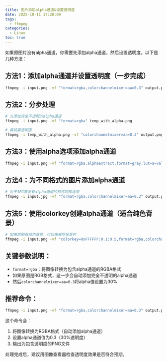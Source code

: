 ```yaml
---
title: 图片添加alpha通道&设置透明度
date: 2025-10-11 17:28:09
tags:
  - ffmpeg
categories:
  - Linux
toc: true
---
```


如果原图片没有alpha通道，你需要先添加alpha通道，然后设置透明度。以下是几种方法：

<!-- more -->


## 方法1：添加alpha通道并设置透明度（一步完成）

```bash
ffmpeg -i input.png -vf "format=rgba,colorchannelmixer=aa=0.3" output.png
```

## 方法2：分步处理

```bash
# 先添加完全不透明的alpha通道
ffmpeg -i input.png -vf "format=rgba" temp_with_alpha.png

# 再设置透明度
ffmpeg -i temp_with_alpha.png -vf "colorchannelmixer=aa=0.3" output.png
```

## 方法3：使用alpha选项添加alpha通道

```bash
ffmpeg -i input.png -vf "format=rgba,alphaextract,format=gray,lut=a=val*0.3[alpha];[0]format=rgba[color];[color][alpha]alphamerge" output.png
```

## 方法4：为不同格式的图片添加alpha通道

```bash
# 对于JPG等没有alpha通道的格式同样适用
ffmpeg -i input.jpg -vf "format=rgba,colorchannelmixer=aa=0.3" output.png
```

## 方法5：使用colorkey创建alpha通道（适合纯色背景）

```bash
# 如果原图有纯色背景，可以先去除背景色
ffmpeg -i input.png -vf "colorkey=0xFFFFFF:0.1:0.5,format=rgba,colorchannelmixer=aa=0.3" output.png
```

## 关键参数说明：

- `format=rgba`：将图像转换为包含alpha通道的RGBA格式
- 如果原图是RGB格式，这一步会自动添加完全不透明的alpha通道
- 然后`colorchannelmixer=aa=0.3`将alpha值设置为30%

## 推荐命令：

```bash
ffmpeg -i input.png -vf "format=rgba,colorchannelmixer=aa=0.3" output.png
```

这个命令会：
1. 将图像转换为RGBA格式（自动添加alpha通道）
2. 设置alpha通道值为0.3（30%透明度）
3. 输出为包含透明度的PNG文件

处理完成后，建议用图像查看器检查透明度效果是否符合预期。
